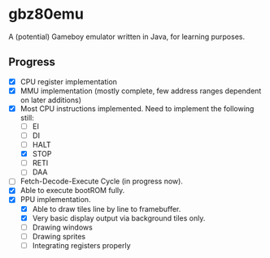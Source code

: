 # gbz80emu
A (potential) Gameboy emulator written in Java, for learning purposes.

## Progress
- [x] CPU register implementation
- [x] MMU implementation (mostly complete, few address ranges dependent on later additions)
- [x] Most CPU instructions implemented. Need to implement the following still:
  - [ ] EI
  - [ ] DI
  - [ ] HALT
  - [x] STOP
  - [ ] RETI
  - [ ] DAA
- [ ] Fetch-Decode-Execute Cycle (in progress now).
- [x] Able to execute bootROM fully.
- [x] PPU implementation.
  - [x] Able to draw tiles line by line to framebuffer.
  - [x] Very basic display output via background tiles only.
  - [ ] Drawing windows
  - [ ] Drawing sprites
  - [ ] Integrating registers properly